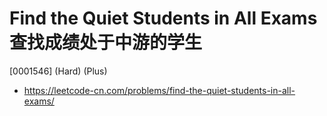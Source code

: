 # Find the Quiet Students in All Exams 查找成绩处于中游的学生

[0001546] (Hard) (Plus)

- https://leetcode-cn.com/problems/find-the-quiet-students-in-all-exams/
